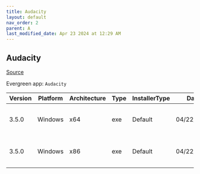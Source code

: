 ```yaml
---
title: Audacity
layout: default
nav_order: 2
parent: A
last_modified_date: Apr 23 2024 at 12:29 AM
---
```


## Audacity

[Source](https://www.audacityteam.org/)

Evergreen app: `Audacity`

| Version | Platform | Architecture | Type | InstallerType | Date       | Size     | URI                                                                                                                                                                                                      |
| ------- | -------- | ------------ | ---- | ------------- | ---------- | -------- | -------------------------------------------------------------------------------------------------------------------------------------------------------------------------------------------------------- |
| 3.5.0   | Windows  | x64          | exe  | Default       | 04/22/2024 | 16083912 | [https://github.com/audacity/audacity/releases/download/Audacity-3.5.0/audacity-win-3.5.0-64bit.exe](https://github.com/audacity/audacity/releases/download/Audacity-3.5.0/audacity-win-3.5.0-64bit.exe) |
| 3.5.0   | Windows  | x86          | exe  | Default       | 04/22/2024 | 14627520 | [https://github.com/audacity/audacity/releases/download/Audacity-3.5.0/audacity-win-3.5.0-32bit.exe](https://github.com/audacity/audacity/releases/download/Audacity-3.5.0/audacity-win-3.5.0-32bit.exe) |
